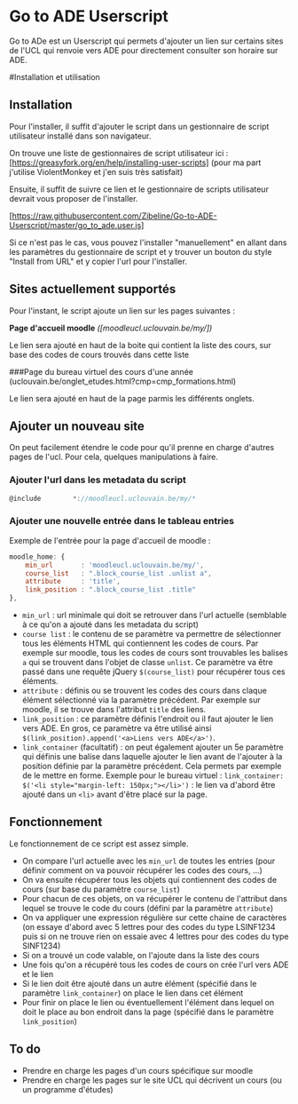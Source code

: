 # Go to ADE Userscript

Go to ADe est un Userscript qui permets d'ajouter un lien sur certains sites de l'UCL qui renvoie vers ADE pour directement consulter son horaire sur ADE.

#Installation et utilisation

## Installation

Pour l'installer, il suffit d'ajouter le script dans un gestionnaire de script utilisateur installé dans son navigateur.

On trouve une liste de gestionnaires de script utilisateur ici : [https://greasyfork.org/en/help/installing-user-scripts] (pour ma part j'utilise ViolentMonkey et j'en suis très satisfait)

Ensuite, il suffit de suivre ce lien et le gestionnaire de scripts utilisateur devrait vous proposer de l'installer.

[https://raw.githubusercontent.com/Zibeline/Go-to-ADE-Userscript/master/go_to_ade.user.js]

Si ce n'est pas le cas, vous pouvez l'installer "manuellement" en allant dans les paramètres du gestionnaire de script et y trouver un bouton du style "Install from URL" et y copier l'url pour l'installer.

## Sites actuellement supportés

Pour l'instant, le script ajoute un lien sur les pages suivantes :

**Page d'accueil moodle** *([moodleucl.uclouvain.be/my/])*

Le lien sera ajouté en haut de la boite qui contient la liste des cours, sur base des codes de cours trouvés dans cette liste

###Page du bureau virtuel des cours d'une année (uclouvain.be/onglet_etudes.html?cmp=cmp_formations.html)

Le lien sera ajouté en haut de la page parmis les différents onglets.

## Ajouter un nouveau site

On peut facilement étendre le code pour qu'il prenne en charge d'autres pages de l'ucl. Pour cela, quelques manipulations à faire.

### Ajouter l'url dans les metadata du script

```javascript
@include        *://moodleucl.uclouvain.be/my/*
```
### Ajouter une nouvelle entrée dans le tableau entries

Exemple de l'entrée pour la page d'accueil de moodle :
```javascript
moodle_home: {
	min_url       : 'moodleucl.uclouvain.be/my/',
    course_list   : ".block_course_list .unlist a",
    attribute     : 'title',
    link_position : ".block_course_list .title"
},
```
* `min_url` : url minimale qui doit se retrouver dans l'url actuelle (semblable à ce qu'on a ajouté dans les metadata du script)
* `course list` : le contenu de se paramètre va permettre de sélectionner tous les éléments HTML qui contiennent les codes de cours. Par exemple sur moodle, tous les codes de cours sont trouvables les balises `a` qui se trouvent dans l'objet de classe `unlist`. Ce paramètre va être passé dans une requête jQuery `$(course_list)` pour récupérer tous ces éléments.
* `attribute` : définis ou se trouvent les codes des cours dans claque élément sélectionné via la paramètre précédent. Par exemple sur moodle, il se trouve dans l'attribut `title` des liens.
* `link_position` : ce paramètre définis l'endroit ou il faut ajouter le lien vers ADE. En gros, ce paramètre va être utilisé ainsi `$(link_position).append('<a>Liens vers ADE</a>')`.
* `link_container` (facultatif) : on peut également ajouter un 5e paramètre qui définis une balise dans laquelle ajouter le lien avant de l'ajouter à la position définie par la paramètre précédent. Cela permets par exemple de le mettre en forme. Exemple pour le bureau virtuel : `link_container: $('<li style="margin-left: 150px;"></li>')` : le lien va d'abord être ajouté dans un `<li>` avant d'être placé sur la page.

## Fonctionnement

Le fonctionnement de ce script est assez simple.

* On compare l'url actuelle avec les `min_url` de toutes les entries (pour définir comment on va pouvoir récupérer les codes des cours, ...)
* On va ensuite récupérer tous les objets qui contiennent des codes de cours (sur base du paramètre `course_list`)
* Pour chacun de ces objets, on va récupérer le contenu de l'attribut dans lequel se trouve le code du cours (défini par la paramètre `attribute`)
* On va appliquer une expression régulière sur cette chaine de caractères (on essaye d'abord avec 5 lettres pour des codes du type LSINF1234 puis si on ne trouve rien on essaie avec 4 lettres pour des codes du type SINF1234)
* Si on a trouvé un code valable, on l'ajoute dans la liste des cours
* Une fois qu'on a récupéré tous les codes de cours on crée l'url vers ADE et le lien
* Si le lien doit être ajouté dans un autre élément (spécifié dans le paramètre `link_container`) on place le lien dans cet élément
* Pour finir on place le lien ou éventuellement l'élément dans lequel on doit le place au bon endroit dans la page (spécifié dans le paramètre `link_position`)


## To do

* Prendre en charge les pages d'un cours spécifique sur moodle
* Prendre en charge les pages sur le site UCL qui décrivent un cours (ou un programme d'études)